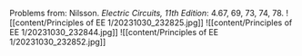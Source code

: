 Problems from: Nilsson. *Electric Circuits, 11th Edition*: 4.67, 69, 73, 74, 78.
![[content/Principles of EE 1/20231030_232825.jpg]]
![[content/Principles of EE 1/20231030_232844.jpg]]
![[content/Principles of EE 1/20231030_232852.jpg]]
